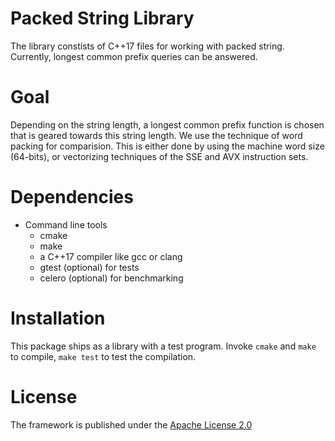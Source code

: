 Packed String Library
=====================

The library constists of C++17 files for working with packed string.
Currently, longest common prefix queries can be answered.

# Goal

Depending on the string length, a longest common prefix function is chosen that is geared towards
this string length. 
We use the technique of word packing for comparision.
This is either done by using the machine word size (64-bits), or vectorizing techniques of the SSE and AVX instruction sets.


# Dependencies

- Command line tools
  - cmake
  - make
  - a C++17 compiler like gcc or clang 
  - gtest (optional) for tests
  - celero (optional) for benchmarking

# Installation

This package ships as a library with a test program.
Invoke `cmake` and `make` to compile, `make test` to test the compilation.

# License

The framework is published under the
[Apache License 2.0](https://www.apache.org/licenses/LICENSE-2.0)

